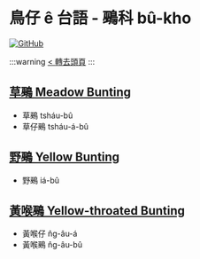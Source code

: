 # 鳥仔 ê 台語 - 鵐科 bû-kho

[![GitHub](https://img.shields.io/badge/GitHub-black?logo=github)](https://github.com/siansiansu/tsiau-a-e-mia)

:::warning
[< 轉去頭頁](https://hackmd.io/@siansiansu/Hy4VzNvha)
:::

## [草鵐 Meadow Bunting](https://www.instagram.com/p/Ct1gbnIR-fd/)

- 草鵐 tsháu-bû
- 草仔鵐 tsháu-á-bû

## [野鵐 Yellow Bunting](https://www.instagram.com/p/Ck5Vg3Nv6dE/)

- 野鵐 iá-bû

## [黃喉鵐 Yellow-throated Bunting](https://www.instagram.com/p/ClGCBgLPzUg/)

- 黃喉仔 n̂g-âu-á
- 黃喉鵐 n̂g-âu-bû

